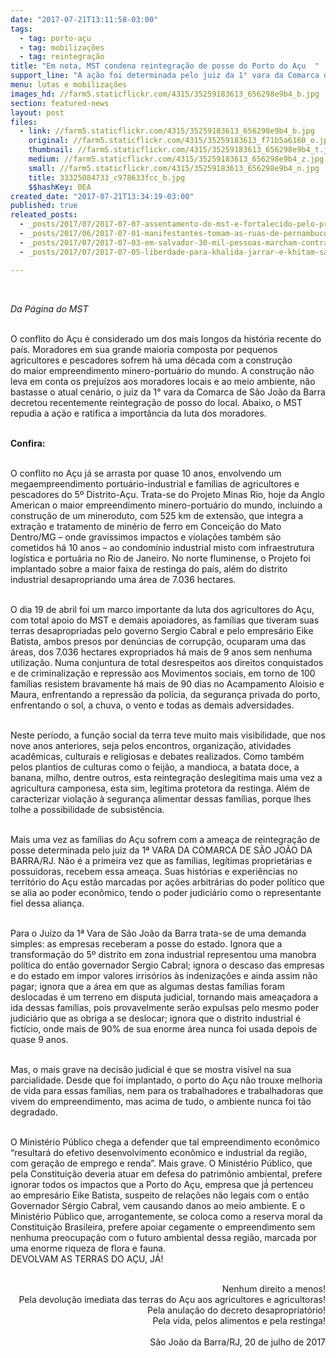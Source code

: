 ```yaml
---
date: "2017-07-21T13:11:58-03:00"
tags:
  - tag: porto-açu
  - tag: mobilizações
  - tag: reintegração
title: "Em nota, MST condena reintegração de posse do Porto do Açu  "
support_line: "A ação foi determinada pelo juiz da 1° vara da Comarca de São João da Barra "
menu: lutas e mobilizações
images_hd: //farm5.staticflickr.com/4315/35259183613_656298e9b4_b.jpg
section: featured-news
layout: post
files:
  - link: //farm5.staticflickr.com/4315/35259183613_656298e9b4_b.jpg
    original: //farm5.staticflickr.com/4315/35259183613_f71b5a6160_o.jpg
    thumbnail: //farm5.staticflickr.com/4315/35259183613_656298e9b4_t.jpg
    medium: //farm5.staticflickr.com/4315/35259183613_656298e9b4_z.jpg
    small: //farm5.staticflickr.com/4315/35259183613_656298e9b4_n.jpg
    title: 33325084733_c978633fcc_b.jpg
    $$hashKey: 0EA
created_date: "2017-07-21T13:34:19-03:00"
published: true
releated_posts:
  - _posts/2017/07/2017-07-07-assentamento-do-mst-e-fortalecido-pelo-programa-ecoforte.md
  - _posts/2017/06/2017-07-01-manifestantes-tomam-as-ruas-de-pernambuco-em-dia-de-greve-geral.md
  - _posts/2017/07/2017-07-03-em-salvador-30-mil-pessoas-marcham-contra-as-reformas-do-governo-temer.md
  - _posts/2017/07/2017-07-05-liberdade-para-khalida-jarrar-e-khitam-saafin-militantes-palestinas-detidas-pelas-forcas-de-ocupacao-israelenses.md

---
```

<p>&nbsp;</p>

<p><em>Da P&aacute;gina do MST&nbsp;</em></p>

<p><br />
O conflito do A&ccedil;u&nbsp;&eacute; considerado um dos mais longos da hist&oacute;ria recente do pa&iacute;s. Moradores em sua grande maioria composta por pequenos agricultores e pescadores sofrem h&aacute; uma d&eacute;cada com a constru&ccedil;&atilde;o do&nbsp;maior empreendimento minero-portu&aacute;rio do mundo. A constru&ccedil;&atilde;o n&atilde;o leva em conta os preju&iacute;zos aos moradores locais e ao meio ambiente, n&atilde;o bastasse o atual cen&aacute;rio, o&nbsp;juiz da 1&deg; vara da Comarca de S&atilde;o Jo&atilde;o da Barra decretou recentemente reintegra&ccedil;&atilde;o de posso do local. Abaixo, o MST repudia a a&ccedil;&atilde;o e ratifica a import&acirc;ncia da luta dos moradores.</p>

<p><br />
<strong>Confira:&nbsp;</strong></p>

<p><br />
O conflito no A&ccedil;u j&aacute; se arrasta por quase 10 anos, envolvendo um megaempreendimento portu&aacute;rio-industrial e fam&iacute;lias de agricultores e pescadores do 5&ordm; Distrito-A&ccedil;u. Trata-se do Projeto Minas Rio, hoje da Anglo American o maior empreendimento minero-portu&aacute;rio do mundo, incluindo a constru&ccedil;&atilde;o de um mineroduto, com 525 km de extens&atilde;o, que integra a extra&ccedil;&atilde;o e tratamento de min&eacute;rio de ferro em Concei&ccedil;&atilde;o do Mato Dentro/MG &ndash; onde grav&iacute;ssimos impactos e viola&ccedil;&otilde;es tamb&eacute;m s&atilde;o cometidos h&aacute; 10 anos &ndash; ao condom&iacute;nio industrial misto com infraestrutura log&iacute;stica e portu&aacute;ria no Rio de Janeiro. No norte fluminense, o Projeto foi implantado sobre a maior faixa de restinga do pa&iacute;s, al&eacute;m do distrito industrial desapropriando uma &aacute;rea de 7.036 hectares.</p>

<p><br />
O dia 19 de abril foi um marco importante da luta dos agricultores do A&ccedil;u, com total apoio do MST e demais apoiadores, as fam&iacute;lias que tiveram suas terras desapropriadas pelo governo Sergio Cabral e pelo empres&aacute;rio Eike Batista, ambos presos por den&uacute;ncias de corrup&ccedil;&atilde;o, ocuparam uma das &aacute;reas, dos 7.036 hectares expropriados h&aacute; mais de 9 anos sem nenhuma utiliza&ccedil;&atilde;o. Numa conjuntura de total desrespeitos aos direitos conquistados e de criminaliza&ccedil;&atilde;o e repress&atilde;o aos Movimentos sociais, em torno de 100 fam&iacute;lias resistem bravamente h&aacute; mais de 90 dias no Acampamento Aloisio e Maura, enfrentando a repress&atilde;o da pol&iacute;cia, da seguran&ccedil;a privada do porto, enfrentando o sol, a chuva, o vento e todas as demais adversidades.</p>

<p><br />
Neste per&iacute;odo, a fun&ccedil;&atilde;o social da terra teve muito mais visibilidade, que nos nove anos anteriores, seja pelos encontros, organiza&ccedil;&atilde;o, atividades acad&ecirc;micas, culturais e religiosas e debates realizados. Como tamb&eacute;m pelos plantios de culturas como o feij&atilde;o, a mandioca, a batata doce, a banana, milho, dentre outros, esta reintegra&ccedil;&atilde;o deslegitima mais uma vez a agricultura camponesa, esta sim, leg&iacute;tima protetora da restinga. Al&eacute;m de caracterizar viola&ccedil;&atilde;o &agrave; seguran&ccedil;a alimentar dessas fam&iacute;lias, porque lhes tolhe a possibilidade de subsist&ecirc;ncia.</p>

<p><br />
Mais uma vez as fam&iacute;lias do A&ccedil;u sofrem com a amea&ccedil;a de reintegra&ccedil;&atilde;o de posse determinada pelo juiz da 1&ordf; VARA DA COMARCA DE SÃO JOÃO DA BARRA/RJ. N&atilde;o é a primeira vez que as fam&iacute;lias, leg&iacute;timas propriet&aacute;rias e possuidoras, recebem essa amea&ccedil;a. Suas hist&oacute;rias e experi&ecirc;ncias no territ&oacute;rio do Açu est&atilde;o marcadas por a&ccedil;&otilde;es arbitr&aacute;rias do poder pol&iacute;tico que se alia ao poder econ&ocirc;mico, tendo o poder judici&aacute;rio como o representante fiel dessa alian&ccedil;a.</p>

<p><br />
Para o Ju&iacute;zo da 1&ordf; Vara de S&atilde;o Jo&atilde;o da Barra trata-se de uma demanda simples: as empresas receberam a posse do estado. Ignora que a transforma&ccedil;&atilde;o do 5&ordm; distrito em zona industrial representou uma manobra pol&iacute;tica do ent&atilde;o governador Sergio Cabral; ignora o descaso das empresas e do estado em impor valores irris&oacute;rios &agrave;s indeniza&ccedil;&otilde;es e ainda assim n&atilde;o pagar; ignora que a &aacute;rea em que as algumas destas fam&iacute;lias foram deslocadas é um terreno em disputa judicial, tornando mais amea&ccedil;adora a ida dessas fam&iacute;lias, pois provavelmente ser&atilde;o expulsas pelo mesmo poder judici&aacute;rio que as obriga a se deslocar; ignora que o distrito industrial &eacute; fict&iacute;cio, onde mais de 90% de sua enorme &aacute;rea nunca foi usada depois de quase 9 anos.</p>

<p><br />
Mas, o mais grave na decis&atilde;o judicial é que se mostra vis&iacute;vel na sua parcialidade. Desde que foi implantado, o porto do Açu n&atilde;o trouxe melhoria de vida para essas fam&iacute;lias, nem para os trabalhadores e trabalhadoras que vivem do empreendimento, mas acima de tudo, o ambiente nunca foi t&atilde;o degradado.</p>

<p><br />
O Minist&eacute;rio P&uacute;blico chega a defender que tal empreendimento econ&ocirc;mico &ldquo;resultará do efetivo desenvolvimento econ&ocirc;mico e industrial da regi&atilde;o, com gera&ccedil;&atilde;o de emprego e renda&rdquo;. Mais grave. O Minist&eacute;rio P&uacute;blico, que pela Constitui&ccedil;&atilde;o deveria atuar em defesa do patrim&ocirc;nio ambiental, prefere ignorar todos os impactos que a Porto do Açu, empresa que j&aacute;́ pertenceu ao empres&aacute;rio Eike Batista, suspeito de rela&ccedil;&otilde;es n&atilde;o legais com o ent&atilde;o Governador S&eacute;rgio Cabral, vem causando danos ao meio ambiente. E o Minist&eacute;rio P&uacute;blico que, arrogantemente, se coloca como a reserva moral da Constitui&ccedil;&atilde;o Brasileira, prefere apoiar cegamente o empreendimento sem nenhuma preocupa&ccedil;&atilde;o com o futuro ambiental dessa regi&atilde;o, marcada por uma enorme riqueza de flora e fauna.<br />
DEVOLVAM AS TERRAS DO AÇU, JÁ!</p>

<p style="text-align: right;"><br />
Nenhum direito a menos!<br />
Pela devolu&ccedil;&atilde;o imediata das terras do A&ccedil;u aos agricultores e agricultoras!<br />
Pela anula&ccedil;&atilde;o do decreto desapropriat&oacute;rio!<br />
Pela vida, pelos alimentos e pela restinga!<br />
&nbsp;<br />
S&atilde;o Jo&atilde;o da Barra/RJ, 20 de julho de 2017</p>

<p>&nbsp;</p>
